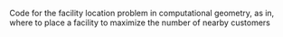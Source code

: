 Code for the facility location problem in computational geometry, as in, where to place a facility to maximize the number of nearby customers
